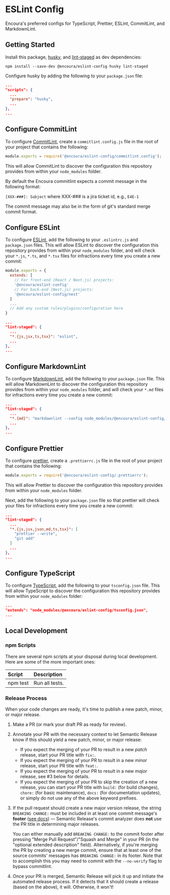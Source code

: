 # ESLint Config

Encoura's preferred configs for TypeScript, Prettier, ESLint, CommitLint, and
MarkdownLint.

## Getting Started

Install this package, [husky](https://github.com/typicode/husky), and
[lint-staged](https://github.com/okonet/lint-staged) as dev dependencies:

```shell
npm install --save-dev @encoura/eslint-config husky lint-staged
```

Configure husky by adding the following to your `package.json` file:

```json
...
"scripts": {
  ...
  "prepare": "husky",
  ...
},
...
```

## Configure CommitLint

To configure [CommitLint](https://github.com/marionebl/commitlint), create a
`commitlint.config.js` file in the root of your project that contains the
following:

```js
module.exports = require('@encoura/eslint-config/commitlint.config');
```

This will allow CommitLint to discover the configuration this repository
provides from within your `node_modules` folder.

By default the Encoura commitlint expects a commit message in the following format:

`[XXX-###]: Subject` where XXX-### is a jira ticket id, e.g., `E4E-1`

The commit message may also be in the form of git's standard merge commit format.

## Configure ESLint

To configure [ESLint](https://eslint.org/), add the following to your
`.eslintrc.js` and `package.json` files. This will allow ESLint to discover the
configuration this repository provides from within your `node_modules` folder,
and will check your `*.js`, `*.ts`, and `*.tsx` files for infractions every
time you create a new commit:

```js
module.exports = {
  extends: [
    // For front-end (React / Next.js) projects:
    '@encoura/eslint-config'
    // For back-end (Nest.js) projects:
    '@encoura/eslint-config/nest'
  ]
  ...
  // Add any custom rules/plugins/configuration here
}
```

```json
...
"lint-staged": {
  ...
  "*.{js,jsx,ts,tsx}": "eslint",
  ...
},
...
```

## Configure MarkdownLint

To configure [MarkdownLint](https://github.com/DavidAnson/markdownlint), add the
following to your `package.json` file. This will allow MarkdownLint to discover
the configuration this repository provides from within your `node_modules`
folder, and will check your `*.md` files for infractions every time you create
a new commit:

```json
...
"lint-staged": {
  ...
  "*.{md}": "markdownlint --config node_modules/@encoura/eslint-config/markdownlint.config.json",
  ...
},
...
```

## Configure Prettier

To configure [prettier](https://prettier.io/), create a `.prettierrc.js`
file in the root of your project that contains the following:

```js
module.exports = require('@encoura/eslint-config/.prettierrc');
```

This will allow Prettier to discover the configuration this repository
provides from within your `node_modules` folder.

Next, add the following to your `package.json` file so that prettier will check
your files for infractions every time you create a new commit:

```json
...
"lint-staged": {
  ...
  "*.{js,jsx,json,md,ts,tsx}": [
    "prettier --write",
    "git add"
  ]
  ...
},
...
```

## Configure TypeScript

To configure [TypeScript](https://www.typescriptlang.org/), add the following
to your `tsconfig.json` file. This will allow TypeScript to discover the
configuration this repository provides from within your `node_modules` folder:

```json
...
"extends": "node_modules/@encoura/eslint-config/tsconfig.json",
...
```

## Local Development

### npm Scripts

There are several npm scripts at your disposal during local development.
Here are some of the more important ones:

| Script   | Description    |
| :------- | :------------- |
| npm test | Run all tests. |

### Release Process

When your code changes are ready, it's time to publish a new patch, minor, or
major release.

1. Make a PR (or mark your draft PR as ready for review).

2. Annotate your PR with the necessary context to let Semantic Release know if
   this should yield a new patch, minor, or major release:

   - If you expect the merging of your PR to result in a new _patch_ release,
     start your PR title with `fix:`.
   - If you expect the merging of your PR to result in a new _minor_ release,
     start your PR title with `feat:`.
   - If you expect the merging of your PR to result in a new _major_ release,
     see #3 below for details.
   - If you expect the merging of your PR to skip the creation of a new release,
     you can start your PR title with `build:` (for build changes),
     `chore:` (for basic maintenance), `docs:` (for documentation updates),
     or simply do not use any of the above keyword prefixes.

3. If the pull request should create a new major version release, the string
   `BREAKING CHANGE:` must be included in at least one commit message's
   **footer** ([see docs](https://semantic-release.gitbook.io/semantic-release#commit-message-format))
   — Semantic Release's commit analyzer does **not** use the PR title in
   determining major releases.

   You can either manually add `BREAKING CHANGE:` to the commit footer
   after pressing "Merge Pull Request"/"Squash and Merge" in your PR (in the
   "optional extended description" field). Alternatively, if you're merging the
   PR by creating a new merge commit, ensure that at least one of the source
   commits' messages has `BREAKING CHANGE:` in its footer. Note that to
   accomplish this you may need to commit with the `--no-verify` flag to bypass
   commitlint.

4. Once your PR is merged, Semantic Release will pick it up and initiate the
   automated release process. If it detects that it should create a release
   (based on the above), it will. Otherwise, it won't!
